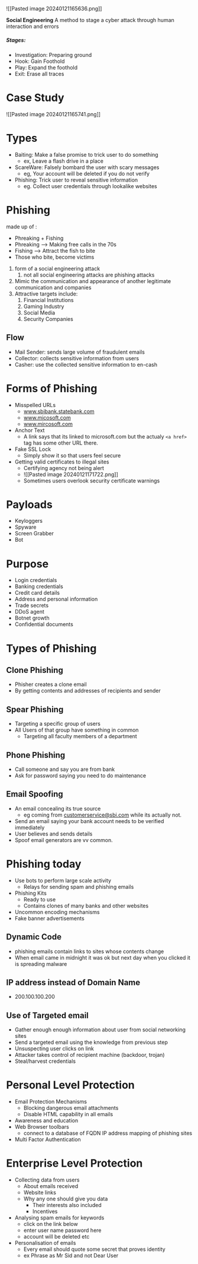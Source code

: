 ![[Pasted image 20240121165636.png]]

**Social Engineering**
A method to stage a cyber attack through human interaction and errors
##### Stages:
- Investigation: Preparing ground
- Hook: Gain Foothold
- Play: Expand the foothold
- Exit: Erase all traces
# Case Study
![[Pasted image 20240121165741.png]]

# Types
- Baiting: Make a false promise to trick user to do something
	- ex, Leave a flash drive in a place
- ScareWare: Falsely bombard the user with scary messages
	- eg, Your account will be deleted if you do not verify
- Phishing: Trick user to reveal sensitive information
	- eg. Collect user credentials through lookalike websites
# Phishing
made up of :
- Phreaking + Fishing
- Phreaking --> Making free calls in the 70s
- Fishing --> Attract the fish to bite
- Those who bite, become victims

1. form of a social engineering attack
	1. not all social engineering attacks are phishing attacks
2. Mimic the communication and appearance of another legitimate communication and companies
3. Attractive targets include:
	1. Financial Institutions
	2. Gaming Industry
	3. Social Media
	4. Security Companies
## Flow
- Mail Sender: sends large volume of fraudulent emails
- Collector: collects sensitive information from users
- Casher: use the collected sensitive information to en-cash

# Forms of Phishing
- Misspelled URLs
	- www.sbibank.statebank.com
	- www.micosoft.com
	- www.mircosoft.com
- Anchor Text
	- A link says that its linked to microsoft.com but the actualy `<a href>`  tag has some other URL there.
- Fake SSL Lock
	- Simply show it so that users feel secure
- Getting valid certificates to illegal sites
	-  Certifying agency not being alert
	- ![[Pasted image 20240121171722.png]]
	- Sometimes users overlook security certificate warnings

# Payloads
- Keyloggers
- Spyware
- Screen Grabber
- Bot

# Purpose
- Login credentials
- Banking credentials
- Credit card details
- Address and personal information
- Trade secrets
- DDoS agent
- Botnet growth
- Confidential documents
# Types of Phishing
## Clone Phishing
- Phisher creates a clone email
- By getting contents and addresses of recipients and sender
## Spear Phishing
- Targeting a specific group of users
- All Users of that group have something in common
	- Targeting all faculty members of a department
## Phone Phishing
- Call someone and say you are from bank
- Ask for password saying you need to do maintenance
## Email Spoofing
- An email concealing its true source
	- eg coming from customerservice@sbi.com while its actually not.
- Send an email saying your bank account needs to be verified immediately
- User believes and sends details
- Spoof email generators are vv common.
# Phishing today
- Use bots to perform large scale activity
	- Relays for sending spam and phishing emails
- Phishing Kits
	- Ready to use
	- Contains clones of many banks and other websites
- Uncommon encoding mechanisms
- Fake banner advertisements
## Dynamic Code
- phishing emails contain links to sites whose contents change
- When email came in midnight it was ok but next day when you clicked it is spreading malware
## IP address instead of Domain Name
- 200.100.100.200
## Use of Targeted email
- Gather enough enough information about user from social networking sites
- Send a targeted email using the knowledge from previous step
- Unsuspecting user clicks on link
- Attacker takes control of recipient machine (backdoor, trojan)
- Steal/harvest credentials
# Personal Level Protection
- Email Protection Mechanisms
	- Blocking dangerous email attachments
	- Disable HTML capability in all emails
- Awareness and education
- Web Browser toolbars
	- connect to a database of FQDN IP address mapping of phishing sites
- Multi Factor Authentication
# Enterprise Level Protection
- Collecting data from users
	- About emails received
	- Website links
	- Why any one should give you data
		- Their interests also included
		- Incentives
- Analysing spam emails for keywords
	- click on the link below
	- enter user name password here
	- account will be deleted etc
- Personalisation of emails
	- Every email should quote some secret that proves identity
	- ex Phrase as Mr Sid and not Dear User

